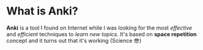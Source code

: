 # What is **Anki**?
 **Anki** is a tool I found on Internet while I was looking for the most *effective* and *efficient* techniques to *learn new topics*. It's based on **space repetition** concept and it turns out that it's working (Science :sunglasses:)
